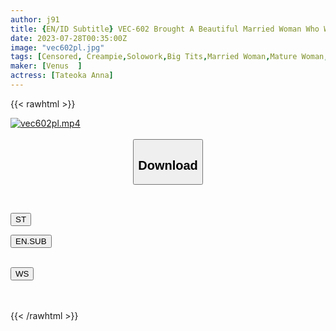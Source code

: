 ```yaml
---
author: j91
title: {EN/ID Subtitle} VEC-602 Brought A Beautiful Married Woman Who Works At A Part-Time Job Home And Creampie Sex Anna Tateoka
date: 2023-07-28T00:35:00Z
image: "vec602pl.jpg"
tags: [Censored, Creampie,Solowork,Big Tits,Married Woman,Mature Woman,BBW,Cuckold	]
maker: [Venus  ]
actress: [Tateoka Anna]
---
```



{{< rawhtml >}}

<div class="video" data-videoid="3ppGw4m7kphl0x">
    <a href="javascript:;">
        <img src="https://my.j91.asia/posts/vec602pl/vec602pl.jpg" width="WIDTH" height="HEIGHT" alt="vec602pl.mp4" loading="lazy">
    </a>
</div>

<script type="text/javascript" src="https://j91.asia/asset/on-demand-st.js"></script>

<br>
  <link rel="stylesheet" href="https://j91.asia/asset/bs5.css">
  
  <center>
  <button class="btn btn-primary" type="button" data-bs-toggle="collapse" data-bs-target=".multi-collapse" aria-expanded="false" aria-controls="multiCollapseExample1 multiCollapseExample2"><h2>Download</h2></button></center>
</p>
<div class="row">
  <div class="col">
    <div class="collapse multi-collapse" id="multiCollapseExample1">
      <div class="card card-body">
	      	      <br>
<div class="buttons">  
<p><a href="https://streamtape.to/v/3ppGw4m7kphl0x"><button class="btn-hover color-3"><i class="fa fa-download"></i> ST</button></a></p>
<p><a href="https://userscloud.com/dkbz1079v6u8"><button class="btn-hover color-1"><i class="fa fa-download"></i> EN.SUB</button></a></p></div>
    </div>
  </div>
</div>
  <div class="col">
    <div class="collapse multi-collapse" id="multiCollapseExample2">
      <div class="card card-body">
	      <br>
<div class="buttons">
    <a href="https://wolfstream.tv/a8giu50l4wrh.html"><button class="btn-hover color-9"><i class="fa fa-download"></i> WS</button></a></div>
<br><br>
      </div>
    </div>
  </div>
</div>

{{< /rawhtml >}}